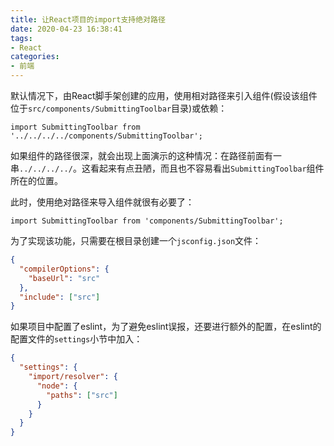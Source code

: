 ```yaml
---
title: 让React项目的import支持绝对路径
date: 2020-04-23 16:38:41
tags:
- React
categories:
- 前端
---
```


默认情况下，由React脚手架创建的应用，使用相对路径来引入组件(假设该组件位于`src/components/SubmittingToolbar`目录)或依赖：

```text
import SubmittingToolbar from '../../../../components/SubmittingToolbar';
```

如果组件的路径很深，就会出现上面演示的这种情况：在路径前面有一串`../../../../`。这看起来有点丑陋，而且也不容易看出`SubmittingToolbar`组件所在的位置。

此时，使用绝对路径来导入组件就很有必要了：

```text
import SubmittingToolbar from 'components/SubmittingToolbar';
```

为了实现该功能，只需要在根目录创建一个`jsconfig.json`文件：

```json
{
  "compilerOptions": {
    "baseUrl": "src"
  },
  "include": ["src"]
}
```

如果项目中配置了eslint，为了避免eslint误报，还要进行额外的配置，在eslint的配置文件的`settings`小节中加入：

```json
{
  "settings": {
    "import/resolver": {
      "node": {
        "paths": ["src"]
      }
    }
  }
}
```
